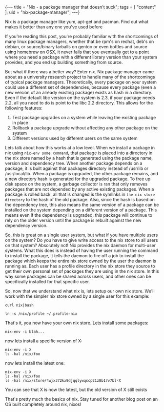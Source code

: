 {---
title = "Nix - a package manager that doesn't suck";
tags = [ "content" ];
uid = "nix-package-manager";
---}

Nix is a package manager like yum, apt-get and pacman. Find out what makes it
better than any one you've used before
>>>

If you're reading this post, you're probably familiar with the shortcomings of many
linux package managers, whether that be rpm's on redhat, deb's on debian, or
source/binary tarballs on gentoo or even bottles and source using homebrew on
OSX, it never fails that you eventually get to
a point where you need a package with a different library version than your
system provides, and you end up building something from source.

But what if there was a better way? Enter nix. Nix package manager came about
as a university research project to handle many of the shortcomings of typical
package managers. Theoretically, every package on your system could use
a different set of dependencies, because every package (even a new version of
an already existing package) exists as hash in a directory. Even if the default
libc version on the system is 2.3, if your package needs 2.2, all you need to
do is point to the libc 2.2 directory. This allows for the following features:

1) Test package upgrades on a system while leaving the existing package in place
2) Rollback a package upgrade without affecting any other package on the system
3) Different versions used by different users on the same system

Lets talk about how this works at a low level. When we install a package in nix
using `nix-env some command`, that package is placed into a directory in the
nix store named by a hash that is generated using the package name, version and
dependency tree. When another package depends on a package, it is built against
that packages directory instead of /usr/lib or /usr/local/lib. When a package
is upgraded, the other package remains, and a new directory hash is generated
for the upgraded package. To free up disk space on the system, a garbage
collector is ran that only removes packages that are not depended by any active
existing packages. When a package is rolled back, all that is changed is the
symlinks in `the nix store directory` to the hash of the old package. Also,
since the hash is based on the dependency tree, this also means the same
version of a package can be installed on the system depending on a different
version of a package. This means even if the dependency is upgraded, this
package will continue to rely on the older version until the package is rebuilt
against the new dependency version.

So, this is great on a single user system, but what if you have multiple users
on the system? Do you have to give write access to the nix store to all users
on that system? Absolutely not! Nix provides the nix daemon for multi-user
systems. What this does is instead of having the user running the command to
install the package, it tells the daemon to fire off a job to install the
package which keeps the entire nix store owned by the user the daemon is
running as. Each user has a profile directory in the nix store they source to
get their own personal set of packages they are using in the nix store. In this
way some packages can be shared across users, and other ones can be
specifically installed for that specific user.

So, now that we understand what nix is, lets setup our own nix store. We'll
work with the simpler nix store owned by a single user for this example:

    curl nix|bash

    ln -s /nix/profile ~/.profile-nix

That's it, you now have your own nix store. Lets install some packages:

    nix-env -i blah...

now lets install a specific version of X:

    nix-env -i X
    ls -hal /nix/foo

now lets install the latest one:

    nix-env -i X
    ls -hal /nix/foo
    ls -hal /nix/store/4wjx372kx9djqqlywqscp21z8b17v7bl-X

You can see that X is now the latest, but the old version of X still exists

That's pretty much the basics of nix. Stay tuned for another blog post on an OS
built completely around nix, nixos!
